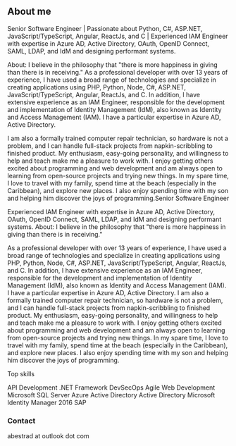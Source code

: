 ## About me

Senior Software Engineer | Passionate about Python, C#, ASP.NET, JavaScript/TypeScript, Angular, ReactJs, and C | Experienced IAM Engineer with expertise in Azure AD, Active Directory, OAuth, OpenID Connect, SAML, LDAP, and IdM and designing performant systems.

About: I believe in the philosophy that "there is more happiness in giving than there is in receiving." As a professional developer with over 13 years of experience, I have used a broad range of technologies and specialize in creating applications using PHP, Python, Node, C#, ASP.NET, JavaScript/TypeScript, Angular, ReactJs, and C. In addition, I have extensive experience as an IAM Engineer, responsible for the development and implementation of Identity Management (IdM), also known as Identity and Access Management (IAM). I have a particular expertise in Azure AD, Active Directory.

I am also a formally trained computer repair technician, so hardware is not a problem, and I can handle full-stack projects from napkin-scribbling to finished product. My enthusiasm, easy-going personality, and willingness to help and teach make me a pleasure to work with. I enjoy getting others excited about programming and web development and am always open to learning from open-source projects and trying new things. In my spare time, I love to travel with my family, spend time at the beach (especially in the Caribbean), and explore new places. I also enjoy spending time with my son and helping him discover the joys of programming.Senior Software Engineer

Experienced IAM Engineer with expertise in Azure AD, Active Directory, OAuth, OpenID Connect, SAML, LDAP, and IdM and designing performant systems. About: I believe in the philosophy that "there is more happiness in giving than there is in receiving."

As a professional developer with over 13 years of experience, I have used a broad range of technologies and specialize in creating applications using PHP, Python, Node, C#, ASP.NET, JavaScript/TypeScript, Angular, ReactJs, and C. In addition, I have extensive experience as an IAM Engineer, responsible for the development and implementation of Identity Management (IdM), also known as Identity and Access Management (IAM). I have a particular expertise in Azure AD, Active Directory. I am also a formally trained computer repair technician, so hardware is not a problem, and I can handle full-stack projects from napkin-scribbling to finished product. My enthusiasm, easy-going personality, and willingness to help and teach make me a pleasure to work with. I enjoy getting others excited about programming and web development and am always open to learning from open-source projects and trying new things. In my spare time, I love to travel with my family, spend time at the beach (especially in the Caribbean), and explore new places. I also enjoy spending time with my son and helping him discover the joys of programming.

Top skills

API Development .NET Framework DevSecOps Agile Web Development Microsoft SQL Server Azure Active Directory Active Directory Microsoft Identity Manager 2016 SAP



### Contact

abestrad at outlook dot com
